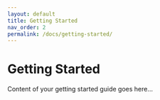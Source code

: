 ```yaml
---
layout: default
title: Getting Started
nav_order: 2
permalink: /docs/getting-started/
---
```


# Getting Started

Content of your getting started guide goes here...
